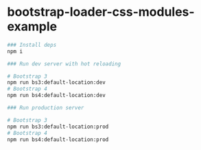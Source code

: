 # bootstrap-loader-css-modules-example

```bash
### Install deps
npm i

### Run dev server with hot reloading

# Bootstrap 3
npm run bs3:default-location:dev
# Bootstrap 4
npm run bs4:default-location:dev

### Run production server

# Bootstrap 3
npm run bs3:default-location:prod
# Bootstrap 4
npm run bs4:default-location:prod
```
